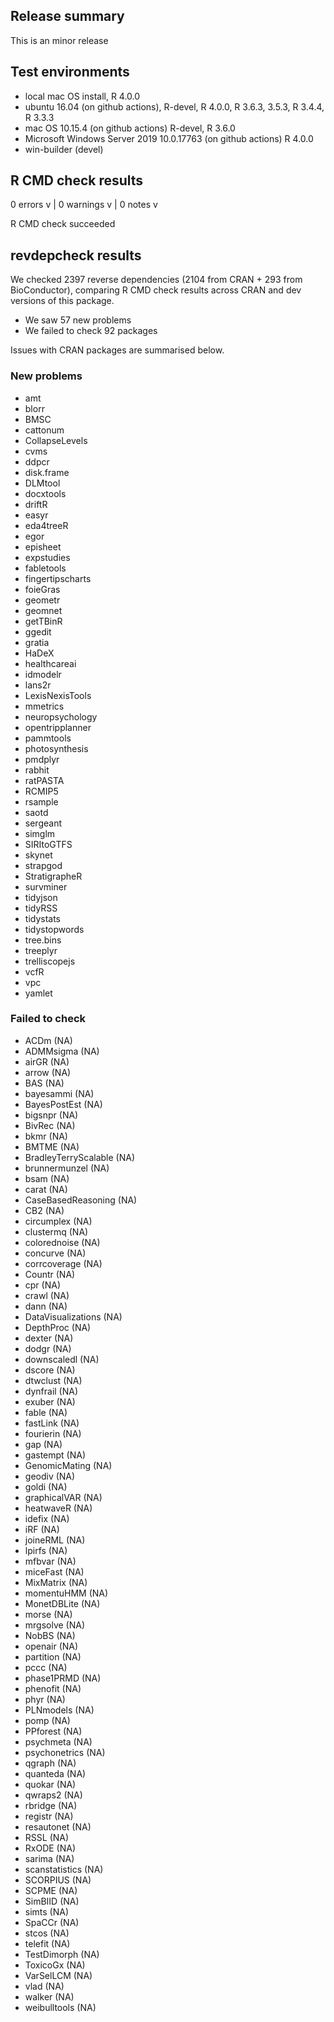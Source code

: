 ## Release summary

This is an minor release

## Test environments

* local mac OS install, R 4.0.0
* ubuntu 16.04 (on github actions), R-devel, R 4.0.0, R 3.6.3, 3.5.3, R 3.4.4, R 3.3.3
* mac OS 10.15.4 (on github actions) R-devel, R 3.6.0
* Microsoft Windows Server 2019 10.0.17763 (on github actions) R 4.0.0
* win-builder (devel)

## R CMD check results

0 errors v | 0 warnings v | 0 notes v

R CMD check succeeded

## revdepcheck results

We checked 2397 reverse dependencies (2104 from CRAN + 293 from BioConductor), comparing R CMD check results across CRAN and dev versions of this package.

 * We saw 57 new problems
 * We failed to check 92 packages

Issues with CRAN packages are summarised below.

### New problems

* amt
* blorr
* BMSC
* cattonum
* CollapseLevels
* cvms
* ddpcr
* disk.frame
* DLMtool
* docxtools
* driftR
* easyr
* eda4treeR
* egor
* episheet
* expstudies
* fabletools
* fingertipscharts
* foieGras
* geometr
* geomnet
* getTBinR
* ggedit
* gratia
* HaDeX
* healthcareai
* idmodelr
* lans2r
* LexisNexisTools
* mmetrics
* neuropsychology
* opentripplanner
* pammtools
* photosynthesis
* pmdplyr
* rabhit
* ratPASTA
* RCMIP5
* rsample
* saotd
* sergeant
* simglm
* SIRItoGTFS
* skynet
* strapgod
* StratigrapheR
* survminer
* tidyjson
* tidyRSS
* tidystats
* tidystopwords
* tree.bins
* treeplyr
* trelliscopejs
* vcfR
* vpc
* yamlet

### Failed to check

* ACDm                 (NA)
* ADMMsigma            (NA)
* airGR                (NA)
* arrow                (NA)
* BAS                  (NA)
* bayesammi            (NA)
* BayesPostEst         (NA)
* bigsnpr              (NA)
* BivRec               (NA)
* bkmr                 (NA)
* BMTME                (NA)
* BradleyTerryScalable (NA)
* brunnermunzel        (NA)
* bsam                 (NA)
* carat                (NA)
* CaseBasedReasoning   (NA)
* CB2                  (NA)
* circumplex           (NA)
* clustermq            (NA)
* colorednoise         (NA)
* concurve             (NA)
* corrcoverage         (NA)
* Countr               (NA)
* cpr                  (NA)
* crawl                (NA)
* dann                 (NA)
* DataVisualizations   (NA)
* DepthProc            (NA)
* dexter               (NA)
* dodgr                (NA)
* downscaledl          (NA)
* dscore               (NA)
* dtwclust             (NA)
* dynfrail             (NA)
* exuber               (NA)
* fable                (NA)
* fastLink             (NA)
* fourierin            (NA)
* gap                  (NA)
* gastempt             (NA)
* GenomicMating        (NA)
* geodiv               (NA)
* goldi                (NA)
* graphicalVAR         (NA)
* heatwaveR            (NA)
* idefix               (NA)
* iRF                  (NA)
* joineRML             (NA)
* lpirfs               (NA)
* mfbvar               (NA)
* miceFast             (NA)
* MixMatrix            (NA)
* momentuHMM           (NA)
* MonetDBLite          (NA)
* morse                (NA)
* mrgsolve             (NA)
* NobBS                (NA)
* openair              (NA)
* partition            (NA)
* pccc                 (NA)
* phase1PRMD           (NA)
* phenofit             (NA)
* phyr                 (NA)
* PLNmodels            (NA)
* pomp                 (NA)
* PPforest             (NA)
* psychmeta            (NA)
* psychonetrics        (NA)
* qgraph               (NA)
* quanteda             (NA)
* quokar               (NA)
* qwraps2              (NA)
* rbridge              (NA)
* registr              (NA)
* resautonet           (NA)
* RSSL                 (NA)
* RxODE                (NA)
* sarima               (NA)
* scanstatistics       (NA)
* SCORPIUS             (NA)
* SCPME                (NA)
* SimBIID              (NA)
* simts                (NA)
* SpaCCr               (NA)
* stcos                (NA)
* telefit              (NA)
* TestDimorph          (NA)
* ToxicoGx             (NA)
* VarSelLCM            (NA)
* vlad                 (NA)
* walker               (NA)
* weibulltools         (NA)
